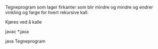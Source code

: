 Tegneprogram som lager firkanter som blir mindre og mindre og endrer vinkling og farge for hvert rekursive kall.

Kjøres ved å kalle

javac *.java

java Tegneprogram
